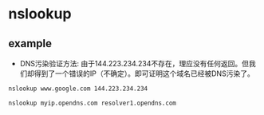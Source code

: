 # nslookup

## example

- DNS污染验证方法: 由于144.223.234.234不存在，理应没有任何返回。但我们却得到了一个错误的IP（不确定）。即可证明这个域名已经被DNS污染了。

```sh
nslookup www.google.com 144.223.234.234
```


```sh
nslookup myip.opendns.com resolver1.opendns.com
```
